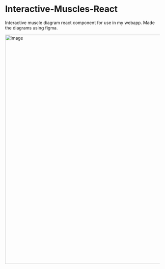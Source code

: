# Interactive-Muscles-React
Interactive muscle diagram react component for use in my webapp. Made the diagrams using figma.

<img width="669" height="747" alt="image" src="https://github.com/user-attachments/assets/5087ac78-d85f-4eee-b452-d449eb94bc1d" />

